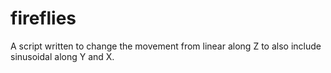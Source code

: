 # fireflies
A script written to change the movement from linear along Z to also include sinusoidal along Y and X.
